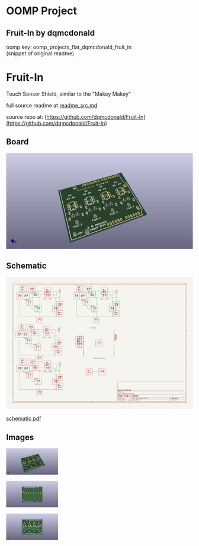 # OOMP Project  
## Fruit-In  by dqmcdonald  
  
oomp key: oomp_projects_flat_dqmcdonald_fruit_in  
(snippet of original readme)  
  
Fruit-In  
========  
  
Touch Sensor Shield, similar to the "Makey Makey"  
  
  full source readme at [readme_src.md](readme_src.md)  
  
source repo at: [https://github.com/dqmcdonald/Fruit-In](https://github.com/dqmcdonald/Fruit-In)  
## Board  
  
[![working_3d.png](working_3d_600.png)](working_3d.png)  
## Schematic  
  
[![working_schematic.png](working_schematic_600.png)](working_schematic.png)  
  
[schematic pdf](working_schematic.pdf)  
## Images  
  
[![working_3d.png](working_3d_140.png)](working_3d.png)  
  
[![working_3d_back.png](working_3d_back_140.png)](working_3d_back.png)  
  
[![working_3d_front.png](working_3d_front_140.png)](working_3d_front.png)  
